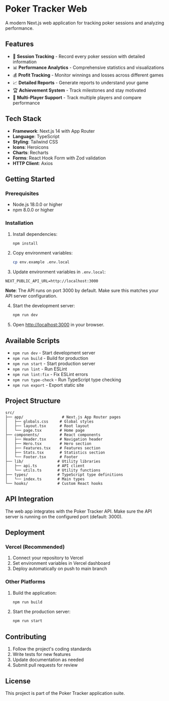 # Poker Tracker Web

A modern Next.js web application for tracking poker sessions and analyzing performance.

## Features

- 🎯 **Session Tracking** - Record every poker session with detailed information
- 📊 **Performance Analytics** - Comprehensive statistics and visualizations
- 💰 **Profit Tracking** - Monitor winnings and losses across different games
- 📈 **Detailed Reports** - Generate reports to understand your game
- 🏆 **Achievement System** - Track milestones and stay motivated
- 👥 **Multi-Player Support** - Track multiple players and compare performance

## Tech Stack

- **Framework**: Next.js 14 with App Router
- **Language**: TypeScript
- **Styling**: Tailwind CSS
- **Icons**: Heroicons
- **Charts**: Recharts
- **Forms**: React Hook Form with Zod validation
- **HTTP Client**: Axios

## Getting Started

### Prerequisites

- Node.js 18.0.0 or higher
- npm 8.0.0 or higher

### Installation

1. Install dependencies:

   ```bash
   npm install
   ```

2. Copy environment variables:

   ```bash
   cp env.example .env.local
   ```

3. Update environment variables in `.env.local`:

```env
NEXT_PUBLIC_API_URL=http://localhost:3000
```

**Note**: The API runs on port 3000 by default. Make sure this matches your API server configuration.

4. Start the development server:

   ```bash
   npm run dev
   ```

5. Open [http://localhost:3000](http://localhost:3000) in your browser.

## Available Scripts

- `npm run dev` - Start development server
- `npm run build` - Build for production
- `npm run start` - Start production server
- `npm run lint` - Run ESLint
- `npm run lint:fix` - Fix ESLint errors
- `npm run type-check` - Run TypeScript type checking
- `npm run export` - Export static site

## Project Structure

```
src/
├── app/                 # Next.js App Router pages
│   ├── globals.css     # Global styles
│   ├── layout.tsx      # Root layout
│   └── page.tsx        # Home page
├── components/         # React components
│   ├── Header.tsx      # Navigation header
│   ├── Hero.tsx        # Hero section
│   ├── Features.tsx    # Features section
│   ├── Stats.tsx       # Statistics section
│   └── Footer.tsx      # Footer
├── lib/               # Utility libraries
│   ├── api.ts         # API client
│   └── utils.ts       # Utility functions
├── types/             # TypeScript type definitions
│   └── index.ts       # Main types
└── hooks/             # Custom React hooks
```

## API Integration

The web app integrates with the Poker Tracker API. Make sure the API server is running on the configured port (default: 3000).

## Deployment

### Vercel (Recommended)

1. Connect your repository to Vercel
2. Set environment variables in Vercel dashboard
3. Deploy automatically on push to main branch

### Other Platforms

1. Build the application:

   ```bash
   npm run build
   ```

2. Start the production server:
   ```bash
   npm run start
   ```

## Contributing

1. Follow the project's coding standards
2. Write tests for new features
3. Update documentation as needed
4. Submit pull requests for review

## License

This project is part of the Poker Tracker application suite.

